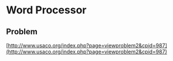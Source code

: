 # Word Processor

## Problem

[http://www.usaco.org/index.php?page=viewproblem2&cpid=987](http://www.usaco.org/index.php?page=viewproblem2&cpid=987)